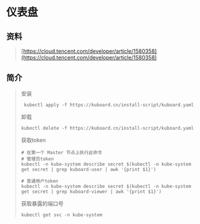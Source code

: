 # 仪表盘

## 资料

> [https://cloud.tencent.com/developer/article/1580358](https://cloud.tencent.com/developer/article/1580358)

## 简介

> 安装
>
> ```
>  kubectl apply -f https://kuboard.cn/install-script/kuboard.yaml
> ```
>
> 卸载
>
> ```
> kubectl delete -f https://kuboard.cn/install-script/kuboard.yaml
> ```
>
> 获取token
>
> ```
> # 在第一个 Master 节点上执行此命令
> # 管理员token
> kubectl -n kube-system describe secret $(kubectl -n kube-system get secret | grep kuboard-user | awk '{print $1}')   
>
> # 普通用户token
> kubectl -n kube-system describe secret $(kubectl -n kube-system get secret | grep kuboard-viewer | awk '{print $1}')
> ```
>
> 获取暴露的端口号
>
> ```
> kubectl get svc -n kube-system
> ```





